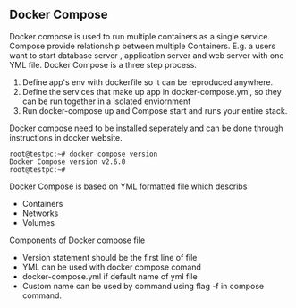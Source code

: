 ## Docker Compose

Docker compose is used to run multiple containers as a single service. Compose provide relationship between multiple Containers. E.g. a users want to start database server , application server and web server with one YML file. Docker Compose is a three step process.
1. Define app's env with dockerfile so it can be reproduced anywhere.
2. Define the services that make up app in docker-compose.yml, so they can be run together in a isolated enviornment
3. Run docker-compose up and Compose start and runs your entire stack.

Docker compose need to be installed seperately and can be done through instructions in docker website.
```
root@testpc:~# docker compose version
Docker Compose version v2.6.0
root@testpc:~#
```

Docker Compose is based on YML formatted file which describs 
* Containers
* Networks
* Volumes

Components of Docker compose file
* Version statement should be the first line of file
* YML can be used with docker compose comand
* docker-compose.yml if default name of yml file
* Custom name can be used by command using flag -f in compose command.

